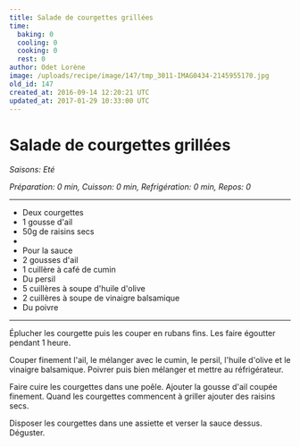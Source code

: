 ```yaml
---
title: Salade de courgettes grillées
time:
  baking: 0
  cooling: 0
  cooking: 0
  rest: 0
author: Odet Lorène
image: /uploads/recipe/image/147/tmp_3011-IMAG0434-2145955170.jpg
old_id: 147
created_at: 2016-09-14 12:20:21 UTC
updated_at: 2017-01-29 10:33:00 UTC
---
```


# Salade de courgettes grillées



*Saisons: Eté*

*Préparation: 0 min, Cuisson: 0 min, Refrigération: 0 min, Repos: 0*

---

- Deux courgettes
- 1 gousse d'ail
- 50g de raisins secs
- 
- Pour la sauce
- 2 gousses d'ail
- 1 cuillère à café de cumin
- Du persil
- 5 cuillères à soupe d'huile d'olive
- 2 cuillères à soupe de vinaigre balsamique
- Du poivre

---

Éplucher les courgette puis les couper en rubans fins. Les faire égoutter pendant 1 heure.

Couper finement l'ail, le mélanger avec le cumin, le persil, l'huile d'olive et le vinaigre balsamique. Poivrer puis bien mélanger et mettre au réfrigérateur.

Faire cuire les courgettes dans une poêle. Ajouter la gousse d'ail coupée finement. Quand les courgettes commencent à griller ajouter des raisins secs.

Disposer les courgettes dans une assiette et verser la sauce dessus. Déguster.
